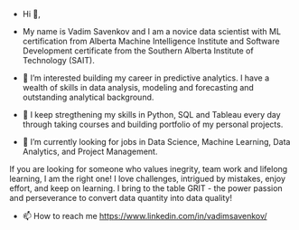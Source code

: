- Hi 👋, 

- My name is Vadim Savenkov and I am a novice data scientist with ML certification from Alberta Machine Intelligence Institute and Software Development certificate from  the Southern Alberta Institute of Technology (SAIT).

- 👀 I’m interested building my career in predictive analytics. I have a wealth of skills in data analysis, modeling and forecasting and outstanding analytical background. 

- 🌱 I keep stregthening my skills in Python, SQL and Tableau every day through taking courses and building portfolio of my personal projects.

- 💞️ I’m currently looking for jobs in Data Science, Machine Learning, Data Analytics, and Project Management.

If you are looking for someone who values inegrity, team work and lifelong learning, I am the right one! I love challenges, intrigued by mistakes, enjoy effort, and keep on learning. I bring to the table GRIT - the power passion and perseverance to convert data quantity into data quality!  

- 📫 How to reach me https://www.linkedin.com/in/vadimsavenkov/ 

<!---
vadimsavenkov/vadimsavenkov is a ✨ special ✨ repository because its `README.md` (this file) appears on your GitHub profile.
You can click the Preview link to take a look at your changes.
--->

